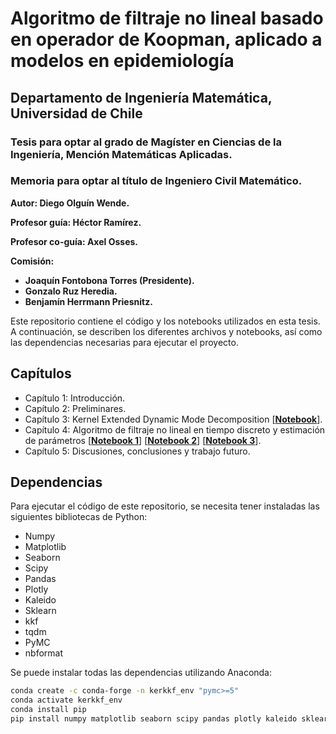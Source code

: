 # Algoritmo de filtraje no lineal basado en operador de Koopman, aplicado a modelos en epidemiología

## Departamento de Ingeniería Matemática, Universidad de Chile

### Tesis para optar al grado de Magíster en Ciencias de la Ingeniería, Mención Matemáticas Aplicadas.
### Memoria para optar al título de Ingeniero Civil Matemático.

**Autor: Diego Olguín Wende.**

**Profesor guía: Héctor Ramírez.**

**Profesor co-guía: Axel Osses.**

**Comisión:**

* **Joaquín Fontobona Torres (Presidente).**
* **Gonzalo Ruz Heredia.**
* **Benjamín Herrmann Priesnitz.**

Este repositorio contiene el código y los notebooks utilizados en esta tesis. A continuación, se describen los diferentes archivos y notebooks, así como las dependencias necesarias para ejecutar el proyecto.

## Capítulos

* Capítulo 1: Introducción.
* Capítulo 2: Preliminares.
* Capítulo 3: Kernel Extended Dynamic Mode Decomposition [[**Notebook**](notebooks/chapter3.ipynb)].
* Capítulo 4: Algoritmo de filtraje no lineal en tiempo discreto y estimación de parámetros [[**Notebook 1**](notebooks/chapter4_1.ipynb)] [[**Notebook 2**](notebooks/chapter4_2.ipynb)] [[**Notebook 3**](notebooks/chapter4_3.ipynb)].
* Capítulo 5: Discusiones, conclusiones y trabajo futuro.

## Dependencias

Para ejecutar el código de este repositorio, se necesita tener instaladas las siguientes bibliotecas de Python:

- Numpy
- Matplotlib
- Seaborn
- Scipy
- Pandas
- Plotly
- Kaleido
- Sklearn
- kkf
- tqdm
- PyMC
- nbformat

Se puede instalar todas las dependencias utilizando Anaconda:

```sh
conda create -c conda-forge -n kerkkf_env "pymc>=5"
conda activate kerkkf_env
conda install pip
pip install numpy matplotlib seaborn scipy pandas plotly kaleido sklearn kkf tqdm nbformat
